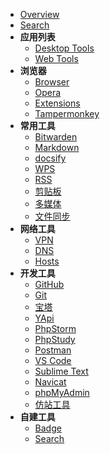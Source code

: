 * [Overview](os/tools/README.md)
* [Search](os/tools/search.md)
* **应用列表**
  * [Desktop Tools](os/tools/app-list.md)
  * [Web Tools](os/tools/web-app.md "在线工具")
* **浏览器**
  * [Browser](os/tools/browser.md "浏览器")
  * [Opera](os/tools/opera.md)
  * [Extensions](os/tools/browser-extensions.md "浏览器扩展程序")
  * [Tampermonkey](os/tools/tampermonkey.md)
* **常用工具**
  * [Bitwarden](os/tools/bitwarden.md)
  * [Markdown](os/tools/markdown.md)
  * [docsify](os/tools/docsify.md)
  * [WPS](os/tools/wps.md)
  * [RSS](os/tools/rss.md)
  * [剪贴板](os/tools/clipboard.md)
  * [多媒体](os/tools/multimedia.md)
  * [文件同步](os/tools/file-sync.md)
* **网络工具**
  * [VPN](os/tools/vpn.md "科学上网")
  * [DNS](essential/dns.md)
  * [Hosts](os/tools/hosts.md)
* **开发工具**
  * [GitHub](os/tools/github.md)
  * [Git](os/tools/git.md)
  * [宝塔](os/tools/bt.md)
  * [YApi](os/tools/yapi.md "API 文档工具 - YApi")
  * [PhpStorm](os/tools/phpstorm.md "JetBrains系列编辑器 - Phpstorm")
  * [PhpStudy](os/tools/phpstudy.md)
  * [Postman](os/tools/postman.md)
  * [VS Code](os/tools/visual-studio-code.md)
  * [Sublime Text](os/tools/sublime-text.md)
  * [Navicat](os/tools/navicat.md)
  * [phpMyAdmin](os/tools/phpmyadmin.md)
  * [仿站工具](os/tools/webpage-downloader.md)
* **自建工具**
  * [Badge](os/tools/custom-badge.md)
  * [Search](os/tools/custom-search.md)

